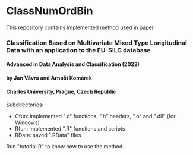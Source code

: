 # ClassNumOrdBin

This repository contains implemented method used in paper
### Classification Based on Multivariate Mixed Type Longitudinal Data with an application to the EU-SILC database
#### Advanced in Data Analysis and Classification (2022)
#### by Jan Vávra and Arnošt Komárek
#### Charles University, Prague, Czech Republic

Subdirectories:
* Cfun: implemented ".c" functions, ".h" headers, ".o" and ".dll" (for Windows)
* Rfun: implemented ".R" functions and scripts
* RData: saved ".RData" files

Run "tutorial.R" to know how to use the method.

